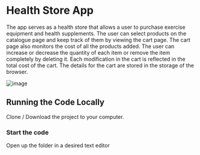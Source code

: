 # Health Store App

The app serves as a health store that allows a user to purchase exercise equipment and health supplements. The user can select products on the catalogue page and keep track of them by viewing the cart page. The cart page also monitors the cost of all the products added. The user can increase or decrease the quantity of each item or remove the item completely by deleting it. Each modification in the cart is reflected in the total cost of the cart. The details for the cart are stored in the storage of the browser.

![image](https://github.com/johnnyd81/health-shop/assets/95863021/6899dc5f-3cae-47fb-b629-c405b660c7a2)


## Running the Code Locally

Clone / Download the project to your computer.

### Start the code

Open up the folder in a desired text editor
